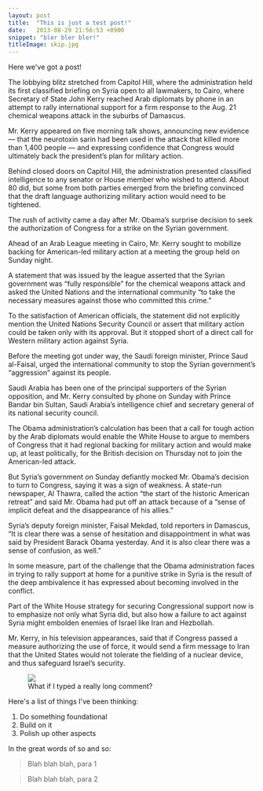 ```yaml
---
layout: post
title:  "This is just a test post!"
date:   2013-08-29 21:56:53 +0900
snippet: "bler bler bler!"
titleImage: skip.jpg
---
```


Here we've got a post!

The lobbying blitz stretched from Capitol Hill, where the administration held its first classified briefing on Syria open to all lawmakers, to Cairo, where Secretary of State John Kerry reached Arab diplomats by phone in an attempt to rally international support for a firm response to the Aug. 21 chemical weapons attack in the suburbs of Damascus.

Mr. Kerry appeared on five morning talk shows, announcing new evidence — that the neurotoxin sarin had been used in the attack that killed more than 1,400 people — and expressing confidence that Congress would ultimately back the president’s plan for military action.

Behind closed doors on Capitol Hill, the administration presented classified intelligence to any senator or House member who wished to attend. About 80 did, but some from both parties emerged from the briefing convinced that the draft language authorizing military action would need to be tightened.

The rush of activity came a day after Mr. Obama’s surprise decision to seek the authorization of Congress for a strike on the Syrian government.

Ahead of an Arab League meeting in Cairo, Mr. Kerry sought to mobilize backing for American-led military action at a meeting the group held on Sunday night.

A statement that was issued by the league asserted that the Syrian government was “fully responsible” for the chemical weapons attack and asked the United Nations and the international community “to take the necessary measures against those who committed this crime.”

To the satisfaction of American officials, the statement did not explicitly mention the United Nations Security Council or assert that military action could be taken only with its approval. But it stopped short of a direct call for Western military action against Syria.

Before the meeting got under way, the Saudi foreign minister, Prince Saud al-Faisal, urged the international community to stop the Syrian government’s “aggression” against its people.

Saudi Arabia has been one of the principal supporters of the Syrian opposition, and Mr. Kerry consulted by phone on Sunday with Prince Bandar bin Sultan, Saudi Arabia’s intelligence chief and secretary general of its national security council.

The Obama administration’s calculation has been that a call for tough action by the Arab diplomats would enable the White House to argue to members of Congress that it had regional backing for military action and would make up, at least politically, for the British decision on Thursday not to join the American-led attack.

But Syria’s government on Sunday defiantly mocked Mr. Obama’s decision to turn to Congress, saying it was a sign of weakness. A state-run newspaper, Al Thawra, called the action “the start of the historic American retreat” and said Mr. Obama had put off an attack because of a “sense of implicit defeat and the disappearance of his allies.”

Syria’s deputy foreign minister, Faisal Mekdad, told reporters in Damascus, “It is clear there was a sense of hesitation and disappointment in what was said by President Barack Obama yesterday. And it is also clear there was a sense of confusion, as well.”

In some measure, part of the challenge that the Obama administration faces in trying to rally support at home for a punitive strike in Syria is the result of the deep ambivalence it has expressed about becoming involved in the conflict.

Part of the White House strategy for securing Congressional support now is to emphasize not only what Syria did, but also how a failure to act against Syria might embolden enemies of Israel like Iran and Hezbollah.

Mr. Kerry, in his television appearances, said that if Congress passed a measure authorizing the use of force, it would send a firm message to Iran that the United States would not tolerate the fielding of a nuclear device, and thus safeguard Israel’s security.

<figure class="center">
  <img src="{{ site.assets }}/jekyll.png" class="bordered" />
  <figcaption>What if I typed a really long comment?</figcaption>
</figure>

Here's a list of things I've been thinking:

1. Do something foundational
2. Build on it
3. Polish up other aspects

In the great words of so and so:

> Blah blah blah, para 1

> Blah blah blah, para 2